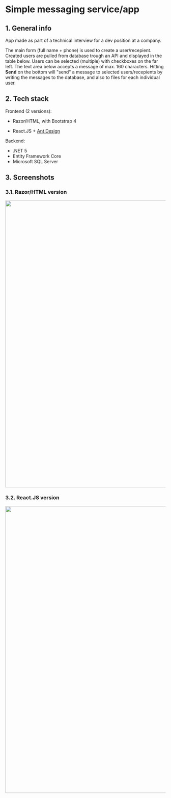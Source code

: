# Simple messaging service/app

## 1. General info
App made as part of a technical interview for a dev position at a company.

The main form (full name + phone) is used to create a user/recepient. Created users are pulled from database trough an API and displayed in the table below. 
Users can be selected (multiple) with checkboxes on the far left. The text area below accepts a message of max. 160 characters. Hitting **Send** on the bottom will "send" a message to selected users/recepients by writing the messages to the database, and also to files for each individual user. 

## 2. Tech stack
Frontend (2 versions):
* Razor/HTML, with Bootstrap 4

* React.JS + [Ant Design](https://ant.design/components/overview/)

Backend:
* .NET 5
* Entity Framework Core
* Microsoft SQL Server

## 3. Screenshots
### 3.1. Razor/HTML version
<kbd>
  <img src="https://i.imgur.com/ScU4Evc.png" width="900px"/>
</kbd>

### 3.2. React.JS version
<kbd>
  <img src="https://i.imgur.com/6QocHRC.png" width="900px"/>  
</kbd>



